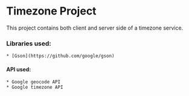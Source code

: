 # Timezone Project

This project contains both client and server side of a timezone service.



### Libraries used:

    * [Gson](https://github.com/google/gson)
    
    
#### API used:

    * Google geocode API
    * Google timezone API
